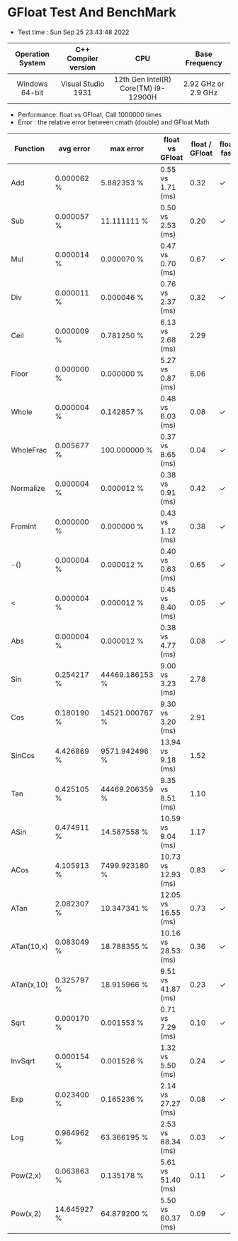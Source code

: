 # GFloat Test And BenchMark
 * Test time : Sun Sep 25 23:43:48 2022

|Operation System| C++ Compiler version |CPU  | Base Frequency  |
|:--:|:--:|:--:|:--:|
|Windows 64-bit|Visual Studio 1931|12th Gen Intel(R) Core(TM) i9-12900H|2.92 GHz or  2.9 GHz |
 * Performance: float vs GFloat,  Call 1000000 times
 * Error : the relative error between cmath (double) and GFloat Math 

|Function| avg error|max error| float vs GFloat | float / GFloat | float fast| GFloat fast|
|--|--|--|--|--|--|--|
|Add       |  0.000062 %|      5.882353 %| 0.55 vs  1.71  (ms)|0.32|$\checkmark$||
|Sub       |  0.000057 %|     11.111111 %| 0.50 vs  2.53  (ms)|0.20|$\checkmark$||
|Mul       |  0.000014 %|      0.000070 %| 0.47 vs  0.70  (ms)|0.67|$\checkmark$||
|Div       |  0.000011 %|      0.000046 %| 0.76 vs  2.37  (ms)|0.32|$\checkmark$||
|Ceil      |  0.000009 %|      0.781250 %| 6.13 vs  2.68  (ms)|2.29||$\checkmark$|
|Floor     |  0.000000 %|      0.000000 %| 5.27 vs  0.87  (ms)|6.06||$\checkmark$|
|Whole     |  0.000004 %|      0.142857 %| 0.48 vs  6.03  (ms)|0.08|$\checkmark$||
|WholeFrac |  0.005677 %|    100.000000 %| 0.37 vs  8.65  (ms)|0.04|$\checkmark$||
|Normalize |  0.000004 %|      0.000012 %| 0.38 vs  0.91  (ms)|0.42|$\checkmark$||
|FromInt   |  0.000000 %|      0.000000 %| 0.43 vs  1.12  (ms)|0.38|$\checkmark$||
|-()       |  0.000004 %|      0.000012 %| 0.40 vs  0.63  (ms)|0.65|$\checkmark$||
|<         |  0.000004 %|      0.000012 %| 0.45 vs  8.40  (ms)|0.05|$\checkmark$||
|Abs       |  0.000004 %|      0.000012 %| 0.38 vs  4.77  (ms)|0.08|$\checkmark$||
|Sin       |  0.254217 %|  44469.186153 %| 9.00 vs  3.23  (ms)|2.78||$\checkmark$|
|Cos       |  0.180190 %|  14521.000767 %| 9.30 vs  3.20  (ms)|2.91||$\checkmark$|
|SinCos    |  4.426869 %|   9571.942496 %|13.94 vs  9.18  (ms)|1.52||$\checkmark$|
|Tan       |  0.425105 %|  44469.206359 %| 9.35 vs  8.51  (ms)|1.10||$\checkmark$|
|ASin      |  0.474911 %|     14.587558 %|10.59 vs  9.04  (ms)|1.17||$\checkmark$|
|ACos      |  4.105913 %|   7499.923180 %|10.73 vs 12.93  (ms)|0.83|$\checkmark$||
|ATan      |  2.082307 %|     10.347341 %|12.05 vs 16.55  (ms)|0.73|$\checkmark$||
|ATan(10,x)|  0.083049 %|     18.788355 %|10.16 vs 28.53  (ms)|0.36|$\checkmark$||
|ATan(x,10)|  0.325797 %|     18.915966 %| 9.51 vs 41.87  (ms)|0.23|$\checkmark$||
|Sqrt      |  0.000170 %|      0.001553 %| 0.71 vs  7.29  (ms)|0.10|$\checkmark$||
|InvSqrt   |  0.000154 %|      0.001526 %| 1.32 vs  5.50  (ms)|0.24|$\checkmark$||
|Exp       |  0.023400 %|      0.165236 %| 2.14 vs 27.27  (ms)|0.08|$\checkmark$||
|Log       |  0.964962 %|     63.366195 %| 2.53 vs 88.34  (ms)|0.03|$\checkmark$||
|Pow(2,x)  |  0.063863 %|      0.135178 %| 5.61 vs 51.40  (ms)|0.11|$\checkmark$||
|Pow(x,2)  | 14.645927 %|     64.879200 %| 5.50 vs 60.37  (ms)|0.09|$\checkmark$||
